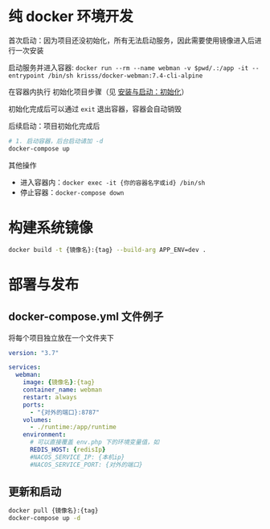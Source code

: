 # 纯 docker 环境开发

首次启动：因为项目还没初始化，所有无法启动服务，因此需要使用镜像进入后进行一次安装

启动服务并进入容器: `docker run --rm --name webman -v $pwd/.:/app -it --entrypoint /bin/sh krisss/docker-webman:7.4-cli-alpine`

在容器内执行 初始化项目步骤（见 [安装与启动：初始化](1.安装与启动.md)）

初始化完成后可以通过 `exit` 退出容器，容器会自动销毁

后续启动：项目初始化完成后

```bash
# 1. 启动容器，后台启动请加 -d
docker-compose up
```

其他操作

- 进入容器内：`docker exec -it {你的容器名字或id} /bin/sh`
- 停止容器：`docker-compose down`

# 构建系统镜像

```bash
docker build -t {镜像名}:{tag} --build-arg APP_ENV=dev .
```

# 部署与发布

## docker-compose.yml 文件例子

将每个项目独立放在一个文件夹下

```yaml
version: "3.7"

services:
  webman:
    image: {镜像名}:{tag}
    container_name: webman
    restart: always
    ports:
      - "{对外的端口}:8787"
    volumes:
      - ./runtime:/app/runtime
    environment:
      # 可以直接覆盖 env.php 下的环境变量值，如
      REDIS_HOST: {redisIp}
      #NACOS_SERVICE_IP: {本机ip}
      #NACOS_SERVICE_PORT: {对外的端口}
```

## 更新和启动

```bash
docker pull {镜像名}:{tag}
docker-compose up -d
```
